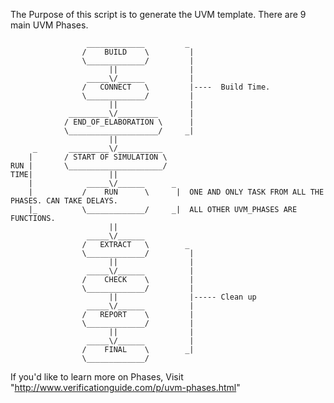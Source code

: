 The Purpose of this script is to generate the UVM template.
There are 9 main UVM Phases.

                     _____________         _ 
                    /    BUILD    \         |
                    \_____________/         |
                          ||                |
                     _____\/______          |
                    /   CONNECT   \         |----  Build Time.  
                    \_____________/         |
                          ||                |
                 _________\/_________       |
                / END_OF_ELABORATION \      |
                \____________________/     _|
                          ||             
         _       _________\/__________
        |       / START OF SIMULATION \ 
    RUN |       \_____________________/
    TIME|                 ||
        |            _____\/______      _
        |           /    RUN      \      |  ONE AND ONLY TASK FROM ALL THE PHASES. CAN TAKE DELAYS.
        |_          \_____________/     _|  ALL OTHER UVM_PHASES ARE FUNCTIONS.
                          ||
                     _____\/______
                    /   EXTRACT   \        _
                    \_____________/         |
                          ||                |
                     _____\/______          |
                    /    CHECK    \         |
                    \_____________/         |
                          ||                |----- Clean up 
                     _____\/______          |
                    /   REPORT    \         |
                    \_____________/         |
                          ||                |
                     _____\/______          |
                    /    FINAL    \        _|
                    \_____________/ 


If you'd like to learn more on Phases, Visit "http://www.verificationguide.com/p/uvm-phases.html"
